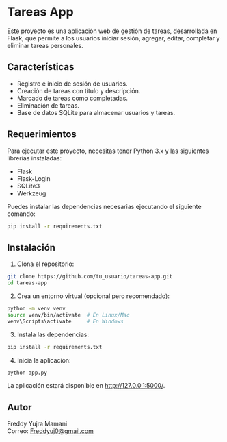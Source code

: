 # Tareas App

Este proyecto es una aplicación web de gestión de tareas, desarrollada en Flask, que permite a los usuarios iniciar sesión, agregar, editar, completar y eliminar tareas personales.

## Características

- Registro e inicio de sesión de usuarios.
- Creación de tareas con título y descripción.
- Marcado de tareas como completadas.
- Eliminación de tareas.
- Base de datos SQLite para almacenar usuarios y tareas.

## Requerimientos

Para ejecutar este proyecto, necesitas tener Python 3.x y las siguientes librerías instaladas:
- Flask
- Flask-Login
- SQLite3
- Werkzeug

Puedes instalar las dependencias necesarias ejecutando el siguiente comando:

```bash
pip install -r requirements.txt
```

## Instalación

1. Clona el repositorio:
```bash
git clone https://github.com/tu_usuario/tareas-app.git
cd tareas-app
```

2. Crea un entorno virtual (opcional pero recomendado):
```bash
python -m venv venv
source venv/bin/activate  # En Linux/Mac
venv\Scripts\activate     # En Windows
```

3. Instala las dependencias:
```bash
pip install -r requirements.txt
```

4. Inicia la aplicación:
```bash
python app.py
```

La aplicación estará disponible en http://127.0.0.1:5000/.

## Autor

Freddy Yujra Mamani  
Correo: Freddyuj0@gmail.com
